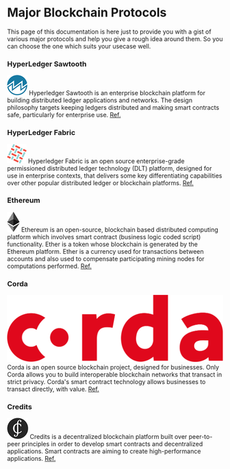 # Major Blockchain Protocols

This page of this documentation is here just to provide you with a gist of various major protocols and help you give a rough idea around them. So you can choose the one which suits your usecase well.

### HyperLedger Sawtooth

![](images/sawtooth.png) Hyperledger Sawtooth is an enterprise blockchain platform for building distributed ledger applications and networks. The design philosophy targets keeping ledgers distributed and making smart contracts safe, particularly for enterprise use. [Ref.](https://sawtooth.hyperledger.org/docs/core/releases/1.0/introduction.html)


<!-- ![](images/sawtooth.png) Sawtooth is a modular platform for building, deploying, and running [[Glossary|distributed ledgers]]. Provide a digital record (such as asset ownership) that is maintained without a central authority or implementation.
Sawtooth is an open source project under Hyper ledger umbrella. Sawtooth is also highly modular. This modularity enables enterprises and consortia to make policy decisions that they are best equipped to make. [Ref.](https://sawtooth.hyperledger.org/docs/core/releases/1.0/introduction.html) -->

### HyperLedger Fabric

![](images/fabric.png) Hyperledger Fabric is an open source enterprise-grade permissioned distributed ledger technology (DLT) platform, designed for use in enterprise contexts, that delivers some key differentiating capabilities over other popular distributed ledger or blockchain platforms. [Ref.](https://hyperledger-fabric.readthedocs.io/en/release-1.4/whatis.html)



### Ethereum

![](images/ethereum.png) Ethereum is an open-source, blockchain based distributed computing platform which involves smart contract (business logic coded script) functionality. Ether is a token whose blockchain is generated by the Ethereum platform. Ether is a currency used for transactions between accounts and also used to compensate participating mining nodes for computations performed. [Ref.](https://www.ethereum.org/)

<!-- [Ethereum](./Glossary.md) is a global, decentralized platform for money and new kinds of applications. On [Ethereum](./Glossary.md), you can write code that controls money, and build applications accessible anywhere in the world. -->

### Corda
![](images/corda.svg) Corda is an open source blockchain project, designed for businesses. Only Corda allows you to build interoperable blockchain networks that transact in strict privacy. Corda's smart contract technology allows businesses to transact directly, with value. [Ref.](https://www.corda.net/)

### Credits
![](images/credits.png) Credits is a decentralized blockchain platform built over peer-to-peer principles in order to develop smart contracts and decentralized applications. Smart contracts are aiming to create high-performance applications. [Ref.](https://credits.com/)



